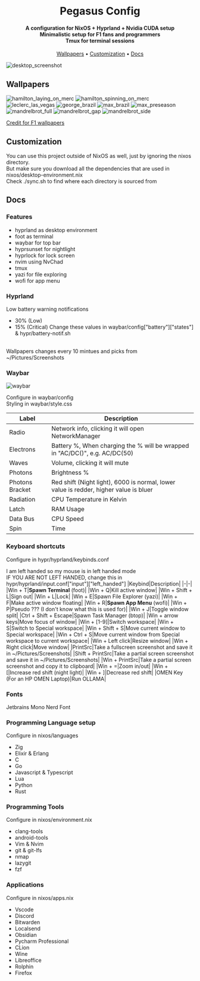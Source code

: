 <h1 align="center">
  <br>
    Pegasus Config
  <br>
</h1>
<h4 align="center">
  A configuration for NixOS + Hyprland + Nvidia CUDA setup<br>
  Minimalistic setup for F1 fans and programmers<br>
  Tmux for terminal sessions
</h4>

<p align="center">
  <a href="#wallpapers">Wallpapers</a> •
  <a href="#customization">Customization</a> •
  <a href="#docs">Docs</a>
</p>

![desktop_screenshot](./assets/desktop.png)

## Wallpapers

![hamilton_laying_on_merc](./Wallpapers/2024%20Abu%20Dhabi%20GP%20-%20Lewis%20Hamilton.png)
![hamilton_spinning_on_merc](./Wallpapers/2024%20Abu%20Dhabi%20GP%20-%20Lewis%20Hamilton%20Celebration.png)
![leclerc_las_vegas](./Wallpapers/2024%20Las%20Vegas%20GP%20-%20Charles%20Leclerc%204.png)
![george_brazil](./Wallpapers/2024%20São%20Paulo%20GP%20-%20George%20Russell%202.png)
![max_brazil](./Wallpapers/2024%20São%20Paulo%20GP%20-%20Max%20Verstappen%206.png)
![max_preseason](./Wallpapers/2025%20Pre-Season%20Testing%20-%20Max%20Verstappen%204.jpg)
![mandrelbrot_full](./Wallpapers/mandelbrot_full_rosewater.png)
![mandrelbrot_gap](./Wallpapers/mandelbrot_gap_flamingo.png)
![mandrelbrot_side](./Wallpapers/mandelbrot_side_lavender.png)

[Credit for F1 wallpapers](https://photos.google.com/share/AF1QipMSCLnAN3FpvqaMdcMQfXJU9tHow9PLA1bm4RaeQhzq6EpmLGDnmq1ht2dNqLwODg?pli=1&key=N0xtODRJMHl3cjNwRlVoa2dEanRxZm14TFpBTGpB)

## Customization
You can use this project outside of NixOS as well, just by ignoring the nixos directory.<br>
But make sure you download all the dependencies that are used in nixos/desktop-environment.nix<br>
Check ./sync.sh to find where each directory is sourced from

## Docs

### Features
- hyprland as desktop environment
- foot as terminal
- waybar for top bar
- hyprsunset for nightlight
- hyprlock for lock screen
- nvim using NvChad
- tmux
- yazi for file exploring
- wofi for app menu

### Hyprland
Low battery warning notifications
- 30% (Low)
- 15% (Critical)
Change these values in waybar/config\["battery"\]\["states"\] & hypr/battery-notif.sh<br>
<br>
Wallpapers changes every 10 mintues and picks from ~/Pictures/Screenshots

### Waybar
![waybar](./assets/waybar.png)

Configure in waybar/config<br>
Styling in waybar/style.css<br>


|Label|Description|
|-|-|
|Radio|Network info, clicking it will open NetworkManager|
|Electrons|Battery %, When charging the % will be wrapped in "AC/DC()", e.g. AC/DC(50)|
|Waves|Volume, clicking it will mute|
|Photons|Brightness %|
|Photons Bracket|Red shift (Night light), 6000 is normal, lower value is redder, higher value is bluer|
|Radiation|CPU Temperature in Kelvin|
|Latch|RAM Usage|
|Data Bus|CPU Speed|
|Spin|Time|

### Keyboard shortcuts
Configure in hypr/hyprland/keybinds.conf

I am left handed so my mouse is in left handed mode<br>
IF YOU ARE NOT LEFT HANDED, change this in hypr/hyprland/input.conf\["input"\]\["left_handed"\]
|Keybind|Description|
|-|-|
|Win + T|**Spawn Terminal** (foot)|
|Win + Q|Kill active window|
|Win + Shift + L|Sign out|
|Win + L|Lock|
|Win + E|Spawn File Explorer (yazi)|
|Win + F|Make active window floating|
|Win + R|**Spawn App Menu** (wofi)|
|Win + P|Pseudo ??? (I don't know what this is used for)|
|Win + J|Toggle window split|
|Ctrl + Shift + Escape|Spawn Task Manager (btop)|
|Win + arrow keys|Move focus of window|
|Win + [1-9]|Switch workspace|
|Win + S|Switch to Special workspace|
|Win + Shift + S|Move current window to Special workspace|
|Win + Ctrl + S|Move current window from Special workspace to current workspace|
|Win + Left click|Resize window|
|Win + Right click|Move window|
|PrintSrc|Take a fullscreen screenshot and save it in ~/Pictures/Screenshots|
|Shift + PrintSrc|Take a partial screen screenshot and save it in ~/Pictures/Screenshots|
|Win + PrintSrc|Take a partial screen screenshot and copy it to clipboard|
|Win + =|Zoom in/out|
|Win + \[|Increase red shift (night light)|
|Win + \]|Decrease red shift|
|OMEN Key (For an HP OMEN Laptop)|Run OLLAMA|

### Fonts
Jetbrains Mono Nerd Font

### Programming Language setup
Configure in nixos/languages
- Zig
- Elixir & Erlang
- C
- Go
- Javascript & Typescript
- Lua
- Python
- Rust

### Programming Tools
Configure in nixos/environment.nix
- clang-tools
- android-tools
- Vim & Nvim
- git & git-lfs
- nmap
- lazygit
- fzf

### Applications
Configure in nixos/apps.nix
- Vscode
- Discord
- Bitwarden
- Localsend
- Obsidian
- Pycharm Professional
- CLion
- Wine
- Libreoffice
- Rolphin
- Firefox

